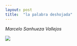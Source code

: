 ```yaml
---
layout: post
title:  "la palabra deshojada"
---
```


*Marcelo Sanhueza Vallejos*

<img src="/pruebablog/archivos/la_palabra_deshojada_marcelo_sanhueza_vallejos" />
